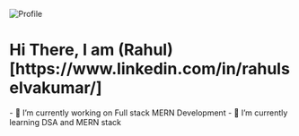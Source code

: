 ![Profile](https://github.com/RahulSelvakumar/RahulSelvakumar/assets/112105461/25e26355-d4ce-44f9-adf9-ba1b6751fd77)
<h1 align="centre">Hi There, I am (Rahul)[https://www.linkedin.com/in/rahulselvakumar/]</h1>
- 🔭 I’m currently working on Full stack MERN Development
- 🌱 I’m currently learning DSA and MERN stack
